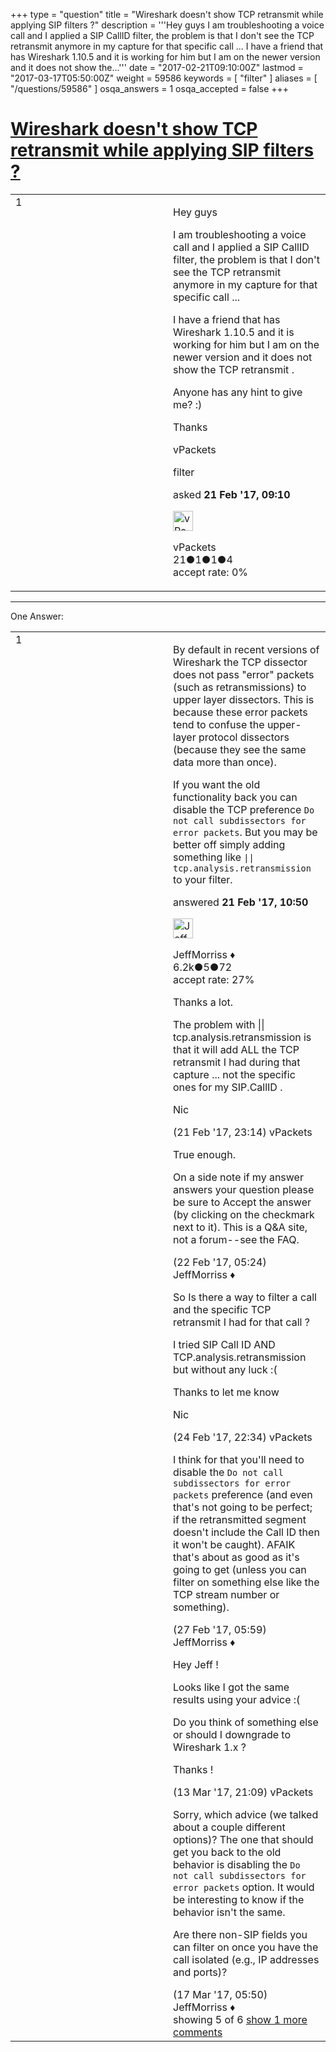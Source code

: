 +++
type = "question"
title = "Wireshark doesn&#x27;t show TCP retransmit while applying SIP filters ?"
description = '''Hey guys I am troubleshooting a voice call and I applied a SIP CallID filter, the problem is that I don&#x27;t see the TCP retransmit anymore in my capture for that specific call ... I have a friend that has Wireshark 1.10.5 and it is working for him but I am on the newer version and it does not show the...'''
date = "2017-02-21T09:10:00Z"
lastmod = "2017-03-17T05:50:00Z"
weight = 59586
keywords = [ "filter" ]
aliases = [ "/questions/59586" ]
osqa_answers = 1
osqa_accepted = false
+++

<div class="headNormal">

# [Wireshark doesn't show TCP retransmit while applying SIP filters ?](/questions/59586/wireshark-doesnt-show-tcp-retransmit-while-applying-sip-filters)

</div>

<div id="main-body">

<div id="askform">

<table id="question-table" style="width:100%;"><colgroup><col style="width: 50%" /><col style="width: 50%" /></colgroup><tbody><tr class="odd"><td style="width: 30px; vertical-align: top"><div class="vote-buttons"><span id="post-59586-upvote" class="ajax-command post-vote up" rel="nofollow" title="I like this post (click again to cancel)"> </span><div id="post-59586-score" class="post-score" title="current number of votes">1</div><span id="post-59586-downvote" class="ajax-command post-vote down" rel="nofollow" title="I dont like this post (click again to cancel)"> </span> <span id="favorite-mark" class="ajax-command favorite-mark" rel="nofollow" title="mark/unmark this question as favorite (click again to cancel)"> </span><div id="favorite-count" class="favorite-count"></div></div></td><td><div id="item-right"><div class="question-body"><p>Hey guys</p><p>I am troubleshooting a voice call and I applied a SIP CallID filter, the problem is that I don't see the TCP retransmit anymore in my capture for that specific call ...</p><p>I have a friend that has Wireshark 1.10.5 and it is working for him but I am on the newer version and it does not show the TCP retransmit .</p><p>Anyone has any hint to give me? :)</p><p>Thanks</p><p>vPackets</p></div><div id="question-tags" class="tags-container tags"><span class="post-tag tag-link-filter" rel="tag" title="see questions tagged &#39;filter&#39;">filter</span></div><div id="question-controls" class="post-controls"></div><div class="post-update-info-container"><div class="post-update-info post-update-info-user"><p>asked <strong>21 Feb '17, 09:10</strong></p><img src="https://secure.gravatar.com/avatar/ce2a5532bb18a30f9dbf7462ec9a27f9?s=32&amp;d=identicon&amp;r=g" class="gravatar" width="32" height="32" alt="vPackets&#39;s gravatar image" /><p><span>vPackets</span><br />
<span class="score" title="21 reputation points">21</span><span title="1 badges"><span class="badge1">●</span><span class="badgecount">1</span></span><span title="1 badges"><span class="silver">●</span><span class="badgecount">1</span></span><span title="4 badges"><span class="bronze">●</span><span class="badgecount">4</span></span><br />
<span class="accept_rate" title="Rate of the user&#39;s accepted answers">accept rate:</span> <span title="vPackets has no accepted answers">0%</span></p></div></div><div id="comments-container-59586" class="comments-container"></div><div id="comment-tools-59586" class="comment-tools"></div><div class="clear"></div><div id="comment-59586-form-container" class="comment-form-container"></div><div class="clear"></div></div></td></tr></tbody></table>

------------------------------------------------------------------------

<div class="tabBar">

<span id="sort-top"></span>

<div class="headQuestions">

One Answer:

</div>

</div>

<span id="59588"></span>

<div id="answer-container-59588" class="answer">

<table style="width:100%;"><colgroup><col style="width: 50%" /><col style="width: 50%" /></colgroup><tbody><tr class="odd"><td style="width: 30px; vertical-align: top"><div class="vote-buttons"><span id="post-59588-upvote" class="ajax-command post-vote up" rel="nofollow" title="I like this post (click again to cancel)"> </span><div id="post-59588-score" class="post-score" title="current number of votes">1</div><span id="post-59588-downvote" class="ajax-command post-vote down" rel="nofollow" title="I dont like this post (click again to cancel)"> </span></div></td><td><div class="item-right"><div class="answer-body"><p>By default in recent versions of Wireshark the TCP dissector does not pass "error" packets (such as retransmissions) to upper layer dissectors. This is because these error packets tend to confuse the upper-layer protocol dissectors (because they see the same data more than once).</p><p>If you want the old functionality back you can disable the TCP preference <code>Do not call subdissectors for error packets</code>. But you may be better off simply adding something like <code>|| tcp.analysis.retransmission</code> to your filter.</p></div><div class="answer-controls post-controls"></div><div class="post-update-info-container"><div class="post-update-info post-update-info-user"><p>answered <strong>21 Feb '17, 10:50</strong></p><img src="https://secure.gravatar.com/avatar/e0564001bb7deb960d5d9d9c1e0ba074?s=32&amp;d=identicon&amp;r=g" class="gravatar" width="32" height="32" alt="JeffMorriss&#39;s gravatar image" /><p><span>JeffMorriss ♦</span><br />
<span class="score" title="6219 reputation points"><span>6.2k</span></span><span title="5 badges"><span class="silver">●</span><span class="badgecount">5</span></span><span title="72 badges"><span class="bronze">●</span><span class="badgecount">72</span></span><br />
<span class="accept_rate" title="Rate of the user&#39;s accepted answers">accept rate:</span> <span title="JeffMorriss has 103 accepted answers">27%</span></p></div></div><div id="comments-container-59588" class="comments-container"><span id="59595"></span><div id="comment-59595" class="comment"><div id="post-59595-score" class="comment-score"></div><div class="comment-text"><p>Thanks a lot.</p><p>The problem with || tcp.analysis.retransmission is that it will add ALL the TCP retransmit I had during that capture ... not the specific ones for my SIP.CallID .</p><p>Nic</p></div><div id="comment-59595-info" class="comment-info"><span class="comment-age">(21 Feb '17, 23:14)</span> <span class="comment-user userinfo">vPackets</span></div></div><span id="59602"></span><div id="comment-59602" class="comment"><div id="post-59602-score" class="comment-score"></div><div class="comment-text"><p>True enough.</p><p>On a side note if my answer answers your question please be sure to Accept the answer (by clicking on the checkmark next to it). This is a Q&amp;A site, not a forum--see the FAQ.</p></div><div id="comment-59602-info" class="comment-info"><span class="comment-age">(22 Feb '17, 05:24)</span> <span class="comment-user userinfo">JeffMorriss ♦</span></div></div><span id="59677"></span><div id="comment-59677" class="comment"><div id="post-59677-score" class="comment-score"></div><div class="comment-text"><p>So Is there a way to filter a call and the specific TCP retransmit I had for that call ?</p><p>I tried SIP Call ID AND TCP.analysis.retransmission but without any luck :(</p><p>Thanks to let me know</p><p>Nic</p></div><div id="comment-59677-info" class="comment-info"><span class="comment-age">(24 Feb '17, 22:34)</span> <span class="comment-user userinfo">vPackets</span></div></div><span id="59707"></span><div id="comment-59707" class="comment"><div id="post-59707-score" class="comment-score"></div><div class="comment-text"><p>I think for that you'll need to disable the <code>Do not call subdissectors for error packets</code> preference (and even that's not going to be perfect; if the retransmitted segment doesn't include the Call ID then it won't be caught). AFAIK that's about as good as it's going to get (unless you can filter on something else like the TCP stream number or something).</p></div><div id="comment-59707-info" class="comment-info"><span class="comment-age">(27 Feb '17, 05:59)</span> <span class="comment-user userinfo">JeffMorriss ♦</span></div></div><span id="60044"></span><div id="comment-60044" class="comment"><div id="post-60044-score" class="comment-score"></div><div class="comment-text"><p>Hey Jeff !</p><p>Looks like I got the same results using your advice :(</p><p>Do you think of something else or should I downgrade to Wireshark 1.x ?</p><p>Thanks !</p></div><div id="comment-60044-info" class="comment-info"><span class="comment-age">(13 Mar '17, 21:09)</span> <span class="comment-user userinfo">vPackets</span></div></div><span id="60151"></span><div id="comment-60151" class="comment not_top_scorer"><div id="post-60151-score" class="comment-score"></div><div class="comment-text"><p>Sorry, which advice (we talked about a couple different options)? The one that should get you back to the old behavior is disabling the <code>Do not call subdissectors for error packets</code> option. It would be interesting to know if the behavior isn't the same.</p><p>Are there non-SIP fields you can filter on once you have the call isolated (e.g., IP addresses and ports)?</p></div><div id="comment-60151-info" class="comment-info"><span class="comment-age">(17 Mar '17, 05:50)</span> <span class="comment-user userinfo">JeffMorriss ♦</span></div></div></div><div id="comment-tools-59588" class="comment-tools"><span class="comments-showing"> showing 5 of 6 </span> <a href="#" class="show-all-comments-link">show 1 more comments</a></div><div class="clear"></div><div id="comment-59588-form-container" class="comment-form-container"></div><div class="clear"></div></div></td></tr></tbody></table>

</div>

<div class="paginator-container-left">

</div>

</div>

</div>

